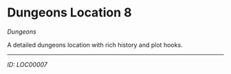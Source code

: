 # Dungeons Location 8

*Dungeons*

A detailed dungeons location with rich history and plot hooks.

---
*ID: LOC00007*